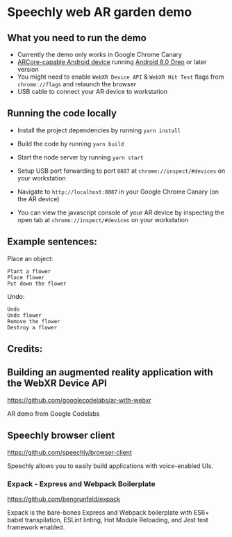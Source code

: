 # Speechly web AR garden demo

## What you need to run the demo

* Currently the demo only works in Google Chrome Canary
* [ARCore-capable Android device](https://developers.google.com/ar/discover/#supported_devices) running [Android 8.0 Oreo](https://www.android.com/versions/oreo-8-0/) or later version
* You might need to enable `WebXR Device API` & `WebXR Hit Test` flags from `chrome://flags` and relaunch the browser
* USB cable to connect your AR device to workstation


## Running the code locally

* Install the project dependencies by running `yarn install`
* Build the code by running `yarn build`
* Start the node server by running `yarn start`

* Setup USB port forwarding to port `8887` at `chrome://inspect/#devices` on your workstation
* Navigate to `http://localhost:8887` in your Google Chrome Canary (on the AR device)
* You can view the javascript console of your AR device by inspecting the open tab at `chrome://inspect/#devices` on your workstation

## Example sentences: 

Place an object:
```
Plant a flower
Place flower
Put down the flower
```

Undo:
```
Undo
Undo flower
Remove the flower
Destroy a flower
```
## Credits: 

## Building an augmented reality application with the WebXR Device API
https://github.com/googlecodelabs/ar-with-webxr

AR demo from Google Codelabs

## Speechly browser client
https://github.com/speechly/browser-client

Speechly allows you to easily build applications with voice-enabled UIs.

### Expack - Express and Webpack Boilerplate
https://github.com/bengrunfeld/expack

Expack is the bare-bones Express and Webpack boilerplate with ES6+ babel transpilation, ESLint linting, Hot Module Reloading, and Jest test framework enabled.

